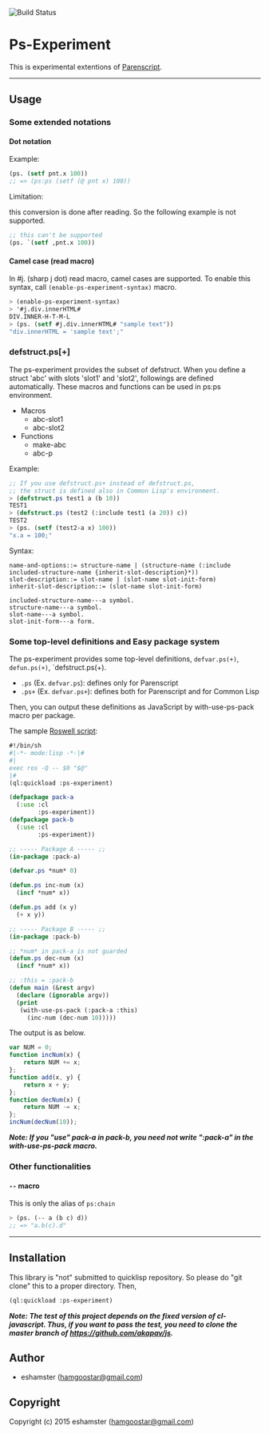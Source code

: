 ![Build Status](https://circleci.com/gh/eshamster/ps-experiment.png?style=shield)

# Ps-Experiment

This is experimental extentions of [Parenscript](https://common-lisp.net/project/parenscript).

----

## Usage

### Some extended notations

#### Dot notation

Example: 

```lisp
(ps. (setf pnt.x 100))
;; => (ps:ps (setf (@ pnt x) 100))
```

Limitation:

this conversion is done after reading. So the following example is not supported. 

```lisp
;; this can't be supported
(ps. `(setf ,pnt.x 100))
```

#### Camel case (read macro)

In \#j. (sharp j dot) read macro, camel cases are supported. To enable this syntax, call `(enable-ps-experiment-syntax)` macro.

```lisp
> (enable-ps-experiment-syntax)
> '#j.div.innerHTML#
DIV.INNER-H-T-M-L
> (ps. (setf #j.div.innerHTML# "sample text"))
"div.innerHTML = 'sample text';"
```

### defstruct.ps[+]

The ps-experiment provides the subset of defstruct. When you define a struct 'abc' with slots 'slot1' and 'slot2', followings are defined automatically. These macros and functions can be used in ps:ps environment.

- Macros
  - abc-slot1
  - abc-slot2
- Functions
  - make-abc
  - abc-p

Example:

```lisp
;; If you use defstruct.ps+ instead of defstruct.ps,
;; the struct is defined also in Common Lisp's environment.
> (defstruct.ps test1 a (b 10))
TEST1
> (defstruct.ps (test2 (:include test1 (a 20)) c))
TEST2
> (ps. (setf (test2-a x) 100))
"x.a = 100;"
```

Syntax:

```text
name-and-options::= structure-name | (structure-name (:include included-structure-name {inherit-slot-description}*))
slot-description::= slot-name | (slot-name slot-init-form)
inherit-slot-description::= (slot-name slot-init-form)

included-structure-name---a symbol.
structure-name---a symbol.
slot-name---a symbol.
slot-init-form---a form.
```

### Some top-level definitions and Easy package system

The ps-experiment provides some top-level definitions, `defvar.ps(+)`, `defun.ps(+)`, `defstruct.ps(+).

- `.ps` (Ex. `defvar.ps`): defines only for Parenscript
- `.ps+` (Ex. `defvar.ps+`): defines both for Parenscript and for Common Lisp

Then, you can output these definitions as JavaScript by with-use-ps-pack macro per package. 

The sample [Roswell script](https://github.com/snmsts/roswell):

```lisp
#!/bin/sh
#|-*- mode:lisp -*-|#
#|
exec ros -Q -- $0 "$@"
|#
(ql:quickload :ps-experiment)

(defpackage pack-a
  (:use :cl
        :ps-experiment))
(defpackage pack-b
  (:use :cl
        :ps-experiment))

;; ----- Package A ----- ;;
(in-package :pack-a)

(defvar.ps *num* 0)

(defun.ps inc-num (x)
  (incf *num* x))

(defun.ps add (x y)
  (+ x y))

;; ----- Package B ----- ;;
(in-package :pack-b)

;; *num* in pack-a is not guarded
(defun.ps dec-num (x) 
  (incf *num* x))

;; :this = :pack-b
(defun main (&rest argv)
  (declare (ignorable argv))
  (print
   (with-use-ps-pack (:pack-a :this)
     (inc-num (dec-num 10)))))
```

The output is as below.

```javascript
var NUM = 0;
function incNum(x) {
    return NUM += x;
};
function add(x, y) {
    return x + y;
};
function decNum(x) {
    return NUM -= x;
};
incNum(decNum(10));
```

***Note: If you "use" pack-a in pack-b, you need not write ":pack-a" in the with-use-ps-pack macro.***

### Other functionalities

#### `--` macro

This is only the alias of `ps:chain`

```lisp
> (ps. (-- a (b c) d))
;; => "a.b(c).d"
```

----

## Installation

This library is "not" submitted to quicklisp repository. So please do "git clone" this to a proper directory. Then,

```lisp
(ql:quickload :ps-experiment)
```

***Note: The test of this project depends on the fixed version of cl-javascript. Thus, if you want to pass the test, you need to clone the master branch of <https://github.com/akapav/js>.***

## Author

* eshamster (hamgoostar@gmail.com)

## Copyright

Copyright (c) 2015 eshamster (hamgoostar@gmail.com)
